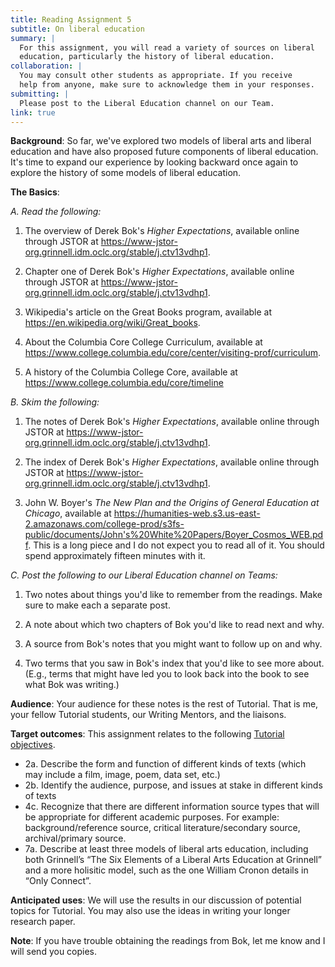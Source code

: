 ```yaml
---
title: Reading Assignment 5
subtitle: On liberal education
summary: |
  For this assignment, you will read a variety of sources on liberal
  education, particularly the history of liberal education.
collaboration: |
  You may consult other students as appropriate. If you receive
  help from anyone, make sure to acknowledge them in your responses.
submitting: |
  Please post to the Liberal Education channel on our Team.
link: true
---
```

**Background**: So far, we've explored two models of liberal arts
and liberal education and have also proposed future components of
liberal education.  It's time to expand our experience by looking
backward once again to explore the history of some models of liberal
education.

**The Basics**: 

_A. Read the following:_

1. The overview of Derek Bok's _Higher Expectations_, available
   online through JSTOR at
   <https://www-jstor-org.grinnell.idm.oclc.org/stable/j.ctv13vdhp1>.

2. Chapter one of Derek Bok's _Higher Expectations_, available
   online through JSTOR at 
   <https://www-jstor-org.grinnell.idm.oclc.org/stable/j.ctv13vdhp1>.

3. Wikipedia's article on the Great Books program, available
   at <https://en.wikipedia.org/wiki/Great_books>.

4. About the Columbia Core College Curriculum, available at
   <https://www.college.columbia.edu/core/center/visiting-prof/curriculum>.

5. A history of the Columbia College Core, available at
   <https://www.college.columbia.edu/core/timeline>

_B. Skim the following:_

1. The notes of Derek Bok's _Higher Expectations_, available
   online through JSTOR at 
   <https://www-jstor-org.grinnell.idm.oclc.org/stable/j.ctv13vdhp1>.

2. The index of Derek Bok's _Higher Expectations_, available
   online through JSTOR at 
   <https://www-jstor-org.grinnell.idm.oclc.org/stable/j.ctv13vdhp1>.

3. John W. Boyer's _The New Plan and the Origins of General
   Education at Chicago_, available at
   <https://humanities-web.s3.us-east-2.amazonaws.com/college-prod/s3fs-public/documents/John's%20White%20Papers/Boyer_Cosmos_WEB.pdf>.
   This is a long piece and I do not expect you to read all of it.  You 
   should spend approximately fifteen minutes with it.

_C. Post the following to our Liberal Education channel on Teams:_

1. Two notes about things you'd like to remember from the readings.
Make sure to make each a separate post.

2. A note about which two chapters of Bok you'd like to read next
and why.

3. A source from Bok's notes that you might want to follow up on
and why.

4. Two terms that you saw in Bok's index that you'd like to see more
about.  (E.g., terms that might have led you to look back into the
book to see what Bok was writing.)

**Audience**: Your audience for these notes is the rest of Tutorial.
That is me, your fellow Tutorial students, our Writing Mentors, and
the liaisons.

**Target outcomes**: This assignment relates to the following [Tutorial
objectives](../handouts/objectives).

* 2a\. Describe the form and function of different kinds of texts (which may include a film, image, poem, data set, etc.)
* 2b\. Identify the audience, purpose, and issues at stake in different kinds of texts
* 4c\. Recognize that there are different information source types that will be appropriate for different academic purposes. For example: background/reference source, critical literature/secondary source, archival/primary source.
* 7a\. Describe at least three models of liberal arts education, including both Grinnell’s “The Six Elements of a Liberal Arts Education at Grinnell” and a more holisitic model, such as the one William Cronon details in “Only Connect”.

**Anticipated uses**: We will use the results in our discussion of
potential topics for Tutorial.  You may also use the ideas in writing
your longer research paper.

**Note**: If you have trouble obtaining the readings from Bok, let me
know and I will send you copies.
